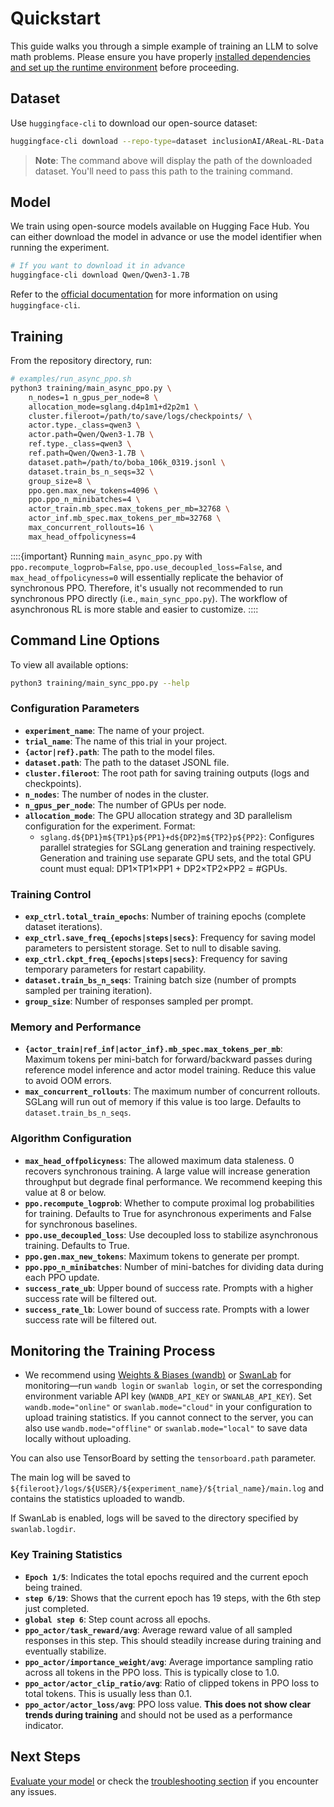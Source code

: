 # Quickstart

This guide walks you through a simple example of training an LLM to solve math problems. Please ensure you have properly [installed dependencies and set up the runtime environment](installation.md) before proceeding.

## Dataset

Use `huggingface-cli` to download our open-source dataset:

```bash
huggingface-cli download --repo-type=dataset inclusionAI/AReaL-RL-Data
```

> **Note**: The command above will display the path of the downloaded dataset. You'll need to pass this path to the training command.

## Model

We train using open-source models available on Hugging Face Hub. You can either download the model in advance or use the model identifier when running the experiment.

```bash
# If you want to download it in advance
huggingface-cli download Qwen/Qwen3-1.7B
```

Refer to the [official documentation](https://huggingface.co/docs/huggingface_hub/guides/cli) for more information on using `huggingface-cli`.

## Training

From the repository directory, run:

```bash
# examples/run_async_ppo.sh
python3 training/main_async_ppo.py \
    n_nodes=1 n_gpus_per_node=8 \
    allocation_mode=sglang.d4p1m1+d2p2m1 \
    cluster.fileroot=/path/to/save/logs/checkpoints/ \
    actor.type._class=qwen3 \
    actor.path=Qwen/Qwen3-1.7B \
    ref.type._class=qwen3 \
    ref.path=Qwen/Qwen3-1.7B \
    dataset.path=/path/to/boba_106k_0319.jsonl \
    dataset.train_bs_n_seqs=32 \
    group_size=8 \
    ppo.gen.max_new_tokens=4096 \
    ppo.ppo_n_minibatches=4 \
    actor_train.mb_spec.max_tokens_per_mb=32768 \
    actor_inf.mb_spec.max_tokens_per_mb=32768 \
    max_concurrent_rollouts=16 \
    max_head_offpolicyness=4
```

::::{important}
Running `main_async_ppo.py` with `ppo.recompute_logprob=False`, `ppo.use_decoupled_loss=False`, and `max_head_offpolicyness=0` will essentially replicate the behavior of synchronous PPO. Therefore, it's usually not recommended to run synchronous PPO directly (i.e., `main_sync_ppo.py`). The workflow of asynchronous RL is more stable and easier to customize.
::::

## Command Line Options

To view all available options:

```bash
python3 training/main_sync_ppo.py --help
```

### Configuration Parameters

- **`experiment_name`**: The name of your project.
- **`trial_name`**: The name of this trial in your project.
- **`{actor|ref}.path`**: The path to the model files.
- **`dataset.path`**: The path to the dataset JSONL file.
- **`cluster.fileroot`**: The root path for saving training outputs (logs and checkpoints).
- **`n_nodes`**: The number of nodes in the cluster.
- **`n_gpus_per_node`**: The number of GPUs per node.
- **`allocation_mode`**: The GPU allocation strategy and 3D parallelism configuration for the experiment. Format:
  - `sglang.d${DP1}m${TP1}p${PP1}+d${DP2}m${TP2}p${PP2}`: Configures parallel strategies for SGLang generation and training respectively. Generation and training use separate GPU sets, and the total GPU count must equal: DP1×TP1×PP1 + DP2×TP2×PP2 = #GPUs.

### Training Control

- **`exp_ctrl.total_train_epochs`**: Number of training epochs (complete dataset iterations).
- **`exp_ctrl.save_freq_{epochs|steps|secs}`**: Frequency for saving model parameters to persistent storage. Set to null to disable saving.
- **`exp_ctrl.ckpt_freq_{epochs|steps|secs}`**: Frequency for saving temporary parameters for restart capability.
- **`dataset.train_bs_n_seqs`**: Training batch size (number of prompts sampled per training iteration).
- **`group_size`**: Number of responses sampled per prompt.

### Memory and Performance

- **`{actor_train|ref_inf|actor_inf}.mb_spec.max_tokens_per_mb`**: Maximum tokens per mini-batch for forward/backward passes during reference model inference and actor model training. Reduce this value to avoid OOM errors.
- **`max_concurrent_rollouts`**: The maximum number of concurrent rollouts. SGLang will run out of memory if this value is too large. Defaults to `dataset.train_bs_n_seqs`.

### Algorithm Configuration

- **`max_head_offpolicyness`**: The allowed maximum data staleness. 0 recovers synchronous training. A large value will increase generation throughput but degrade final performance. We recommend keeping this value at 8 or below.
- **`ppo.recompute_logprob`**: Whether to compute proximal log probabilities for training. Defaults to True for asynchronous experiments and False for synchronous baselines.
- **`ppo.use_decoupled_loss`**: Use decoupled loss to stabilize asynchronous training. Defaults to True.
- **`ppo.gen.max_new_tokens`**: Maximum tokens to generate per prompt.
- **`ppo.ppo_n_minibatches`**: Number of mini-batches for dividing data during each PPO update.
- **`success_rate_ub`**: Upper bound of success rate. Prompts with a higher success rate will be filtered out.
- **`success_rate_lb`**: Lower bound of success rate. Prompts with a lower success rate will be filtered out.

## Monitoring the Training Process

+ We recommend using [Weights & Biases (wandb)](https://github.com/wandb/wandb)  or [SwanLab](https://github.com/SwanHubX/SwanLab)  for monitoring—run `wandb login` or `swanlab login`, or set the corresponding environment variable API key (`WANDB_API_KEY` or `SWANLAB_API_KEY`). Set `wandb.mode="online"` or `swanlab.mode="cloud"` in your configuration to upload training statistics. If you cannot connect to the server, you can also use `wandb.mode="offline"` or `swanlab.mode="local"` to save data locally without uploading.


You can also use TensorBoard by setting the `tensorboard.path` parameter.

The main log will be saved to `${fileroot}/logs/${USER}/${experiment_name}/${trial_name}/main.log` and contains the statistics uploaded to wandb.

If SwanLab is enabled, logs will be saved to the directory specified by `swanlab.logdir`.

### Key Training Statistics

- **`Epoch 1/5`**: Indicates the total epochs required and the current epoch being trained.
- **`step 6/19`**: Shows that the current epoch has 19 steps, with the 6th step just completed.
- **`global step 6`**: Step count across all epochs.
- **`ppo_actor/task_reward/avg`**: Average reward value of all sampled responses in this step. This should steadily increase during training and eventually stabilize.
- **`ppo_actor/importance_weight/avg`**: Average importance sampling ratio across all tokens in the PPO loss. This is typically close to 1.0.
- **`ppo_actor/actor_clip_ratio/avg`**: Ratio of clipped tokens in PPO loss to total tokens. This is usually less than 0.1.
- **`ppo_actor/actor_loss/avg`**: PPO loss value. **This does not show clear trends during training** and should not be used as a performance indicator.

## Next Steps

[Evaluate your model](eval.md) or check the [troubleshooting section](troubleshooting.md) if you encounter any issues.